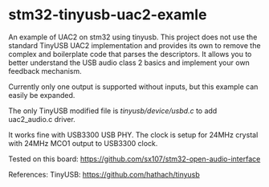 # stm32-tinyusb-uac2-examle
 An example of UAC2 on stm32 using tinyusb. This project does not use the standard TinyUSB  UAC2 implementation and provides its own to remove the complex and boilerplate code that parses the descriptors. It allows you to better understand the USB audio class 2 basics and implement your own feedback mechanism.
 
 Currently only one output is supported without inputs, but this example can easily be expanded.
 
The only TinyUSB modified file is *tinyusb/device/usbd.c* to add uac2_audio.c driver.
 
It works fine with USB3300 USB PHY. The clock is setup for 24MHz crystal with 24MHz MCO1 output to USB3300 clock.

Tested on this board: https://github.com/sx107/stm32-open-audio-interface


References:
TinyUSB: https://github.com/hathach/tinyusb
